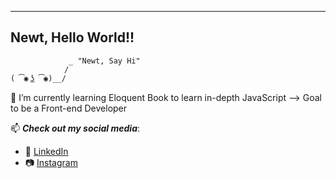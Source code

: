

<!--
**newtvo/newtvo** is a ✨ _special_ ✨ repository because its `README.md` (this file) appears on your GitHub profile.
-->

----------------------------------------
Newt, Hello World!!
----------------------------------------
                 _ "Newt, Say Hi"
                / 
    ( ͡◉ ͜ʖ ͡◉)__/

🌱 I’m currently learning Eloquent Book to learn in-depth JavaScript --> Goal to be a Front-end Developer

📫 **_Check out my social media_**: 
  - 🔗 [LinkedIn](https://www.linkedin.com/in/vo-nhut/)
  - 📷 [Instagram](https://www.instagram.com/_newtvo_/)


